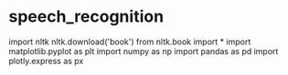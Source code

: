 # speech_recognition

import nltk 
nltk.download('book')
from nltk.book import *
import matplotlib.pyplot as plt
import numpy as np
import pandas as pd
import plotly.express as px
